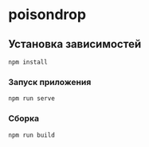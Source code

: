 # poisondrop

## Установка зависимостей
```
npm install
```

### Запуск приложения
```
npm run serve
```

### Сборка
```
npm run build
```
